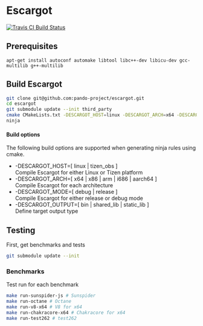 # Escargot

[![Travis CI Build Status](https://travis-ci.org/pando-project/escargot.svg?branch=master)](https://travis-ci.org/pando-project/escargot)

## Prerequisites
```
apt-get install autoconf automake libtool libc++-dev libicu-dev gcc-multilib g++-multilib
```

## Build Escargot

``` sh
git clone git@github.com:pando-project/escargot.git
cd escargot
git submodule update --init third_party
cmake CMakeLists.txt -DESCARGOT_HOST=linux -DESCARGOT_ARCH=x64 -DESCARGOT_MODE=release -DESCARGOT_OUTPUT=bin -G Ninja
ninja
```

#### Build options

The following build options are supported when generating ninja rules using cmake.

* -DESCARGOT_HOST=[ linux | tizen_obs ]<br>
  Compile Escargot for either Linux or Tizen platform
* -DESCARGOT_ARCH=[ x64 | x86 | arm | i686 | aarch64 ]<br>
  Compile Escargot for each architecture
* -DESCARGOT_MODE=[ debug | release ]<br>
  Compile Escargot for either release or debug mode
* -DESCARGOT_OUTPUT=[ bin | shared_lib | static_lib ]<br> 
  Define target output type

## Testing

First, get benchmarks and tests

``` sh
git submodule update --init
```

### Benchmarks

Test run for each benchmark

```sh
make run-sunspider-js # Sunspider
make run-octane # Octane
make run-v8-x64 # V8 for x64
make run-chakracore-x64 # Chakracore for x64
make run-test262 # test262
```
